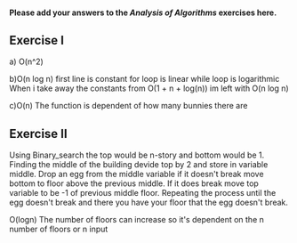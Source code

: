 #### Please add your answers to the ***Analysis of  Algorithms*** exercises here.

## Exercise I

a) O(n^2)

b)O(n log n)
first line is constant
for loop is linear
while loop is logarithmic
When i take away the constants from O(1 + n + log(n)) im left with O(n log n)

c)O(n)
The function is dependent of how many bunnies there are

## Exercise II

Using Binary_search the top would be n-story and bottom would be 1. Finding the middle of the building devide top by 2 and store in variable middle. Drop an egg from the middle variable if it doesn't break move bottom to floor above the previous middle. If it does break move top variable to be -1 of previous middle floor. Repeating the process until the egg doesn't break and there you have your floor that the egg doesn't break.

O(logn)
The number of floors can increase so it's dependent on the n number of floors or n input
